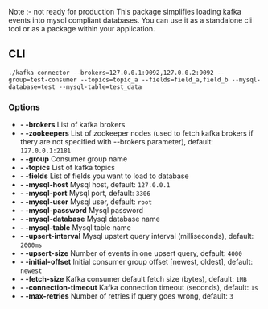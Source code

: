 Note :- not ready for production 
This package simplifies loading kafka events into mysql compliant databases. You can use it as a standalone cli tool or as a package within your application.

## CLI
```
./kafka-connector --brokers=127.0.0.1:9092,127.0.0.2:9092 --group=test-consumer --topics=topic_a --fields=field_a,field_b --mysql-database=test --mysql-table=test_data
```
### Options
- **- -brokers** List of kafka brokers
- **- -zookeepers** List of zookeeper nodes (used to fetch kafka brokers if thery are not specified with --brokers parameter), default: `127.0.0.1:2181`
- **- -group** Consumer group name
- **- -topics** List of kafka topics
- **- -fields** List of fields you want to load to database
- **- -mysql-host** Mysql host, default: `127.0.0.1`
- **- -mysql-port** Mysql port, default: `3306`
- **- -mysql-user** Mysql user, default: `root`
- **- -mysql-password** Mysql password
- **- -mysql-database** Mysql database name
- **- -mysql-table** Mysql table name
- **- -upsert-interval** Mysql upstert query interval (milliseconds), default: `2000ms`
- **- -upsert-size** Number of events in one upsert query, default: `4000`
- **- -initial-offset** Initial consumer group offset [newest, oldest], default: `newest`
- **- -fetch-size** Kafka consumer default fetch size (bytes), default: `1MB`
- **- -connection-timeout** Kafka connection timeout (seconds), default: `1s`
- **- -max-retries** Number of retries if query goes wrong, default: `3`